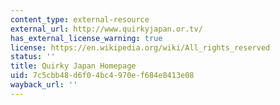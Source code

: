 ```yaml
---
content_type: external-resource
external_url: http://www.quirkyjapan.or.tv/
has_external_license_warning: true
license: https://en.wikipedia.org/wiki/All_rights_reserved
status: ''
title: Quirky Japan Homepage
uid: 7c5cbb48-d6f0-4bc4-970e-f684e8413e08
wayback_url: ''
---
```

